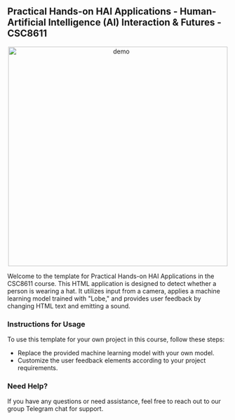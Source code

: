 ## Practical Hands-on HAI Applications - Human-Artificial Intelligence (AI) Interaction & Futures - CSC8611

<p align="center">
  <img src="https://github.com/guardeec/haii_practical_template/blob/main/readme/demo.png?raw=true" alt="demo" width="500" />
</p>

Welcome to the template for Practical Hands-on HAI Applications in the CSC8611 course. This HTML application is designed to detect whether a person is wearing a hat. It utilizes input from a camera, applies a machine learning model trained with "Lobe," and provides user feedback by changing HTML text and emitting a sound.

### Instructions for Usage

To use this template for your own project in this course, follow these steps:

- Replace the provided machine learning model with your own model.
- Customize the user feedback elements according to your project requirements.

### Need Help?

If you have any questions or need assistance, feel free to reach out to our group Telegram chat for support.
